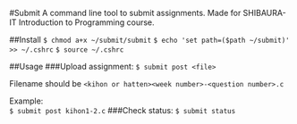 #Submit
A command line tool to submit assignments. Made for SHIBAURA-IT Introduction to Programming course.

##Install
`$ chmod a+x ~/submit/submit`
`$ echo 'set path=($path ~/submit)' >> ~/.cshrc`
`$ source ~/.cshrc`

##Usage
###Upload assignment:
`$ submit post <file>`  

Filename should be  `<kihon or hatten><week number>-<question number>.c`

Example:  
`$ submit post kihon1-2.c`
###Check status:
`$ submit status`
